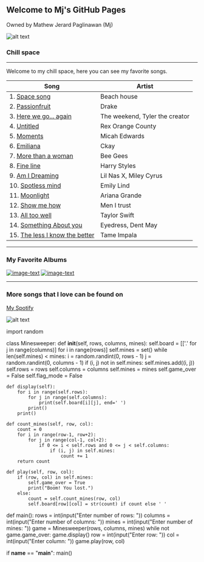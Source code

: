 ## Welcome to Mj's GitHub Pages
Owned by Mathew Jerard Paglinawan (Mj)

![alt text](https://media.giphy.com/media/YwRhMm0TONQdYGeMTS/giphy.gif) 

### Chill space
---------------------------------------

Welcome to my chill space, here you can see my favorite songs.

| Song | Artist |
| ----------- | ----------- |
|1. [Space song](https://open.spotify.com/track/7H0ya83CMmgFcOhw0UB6ow?si=400831fcf2c24d6e) | Beach house|
|2. [Passionfruit](https://open.spotify.com/track/5mCPDVBb16L4XQwDdbRUpz?si=3068eef69ed349d2) | Drake |
|3. [Here we go... again](https://open.spotify.com/track/1NhjYYcYTRywc0di98xHxf?si=82580b8923d74ecd) | The weekend, Tyler the creator |
|4. [Untitled](https://open.spotify.com/track/3PbV3ocgAp3Xn0omGFC0cG?si=5aedea95d2e345b3) | Rex Orange County |
|5. [Moments](https://open.spotify.com/track/1g6aK9HzKkbbQ2RpqtUyvL?si=cbebd6b07a05492d) | Micah Edwards |
|6. [Emiliana](https://open.spotify.com/track/0vNY7uNEG8El6doRdP21D5?si=947c6ca6ef91458b) | Ckay |
|7. [More than a woman](https://open.spotify.com/track/2cX2coZS1PYBfPs8wgbdWE?si=95d2c722c44d400b) | Bee Gees|
|8. [Fine line](https://open.spotify.com/track/6VzcQuzTNTMFnJ6rBSaLH9?si=784bdaf3b1594f36) | Harry Styles|
|9. [Am I Dreaming](https://open.spotify.com/track/6isTQfKXhNO3EyJd9mSxx8?si=3eea2a6860894210) | Lil Nas X, Miley Cyrus|
|10. [Spotless mind](https://open.spotify.com/track/40oLHUxXfd6mWRZcXzfV1U?si=b190a3d48dd0408a) | Emily Lind|
|11. [Moonlight](https://open.spotify.com/track/5A7CwBNDUhvLWuSU5oJEh3?si=52874810452f4b81) | Ariana Grande|
|12. [Show me how](https://open.spotify.com/track/6A46jG17UumVQLqodsFxuV?si=98db8ee7649d4972) | Men I trust|
|13. [All too well](https://open.spotify.com/track/5enxwA8aAbwZbf5qCHORXi?si=91014ff4c7364df5) | Taylor Swift|
|14. [Something About you](https://open.spotify.com/track/6RiiSy9GzSwiyDEJDiMuKe?si=0214ccaeeeda4858) | Eyedress, Dent May|
|15. [The less I know the better](https://open.spotify.com/track/6K4t31amVTZDgR3sKmwUJJ?si=41f673f398b74d39) |Tame Impala|

---------------------------------------

### My Favorite Albums

[![image-text](https://upload.wikimedia.org/wikipedia/en/b/b1/Harry_Styles_-_Fine_Line.png)](https://open.spotify.com/album/7xV2TzoaVc0ycW7fwBwAml?si=cW9l4AEeQZaQnT_0S0bGgA)   [![image-text](https://upload.wikimedia.org/wikipedia/en/b/bf/Lil_Nas_X_-_Montero.png)](https://open.spotify.com/album/6pOiDiuDQqrmo5DbG0ZubR?si=gxa2VVQ5RfSAM2jex3gkqw) 

---------------------------------------

### More songs that I love can be found on

[My Spotify](https://open.spotify.com/user/s10lzz7ryaefmrh2oqy7brn3g?si=2b30245b40b64c4f)

![alt text](https://media.giphy.com/media/TjLUXM7BA6JtZqB9A4/giphy.gif) 

import random

class Minesweeper:
    def __init__(self, rows, columns, mines):
        self.board = [['.' for j in range(columns)] for i in range(rows)]
        self.mines = set()
        while len(self.mines) < mines:
            i = random.randint(0, rows - 1)
            j = random.randint(0, columns - 1)
            if (i, j) not in self.mines:
                self.mines.add((i, j))
        self.rows = rows
        self.columns = columns
        self.mines = mines
        self.game_over = False
        self.flag_mode = False
    
    def display(self):
        for i in range(self.rows):
            for j in range(self.columns):
                print(self.board[i][j], end=' ')
            print()
        print()
    
    def count_mines(self, row, col):
        count = 0
        for i in range(row-1, row+2):
            for j in range(col-1, col+2):
                if 0 <= i < self.rows and 0 <= j < self.columns:
                    if (i, j) in self.mines:
                        count += 1
        return count
    
    def play(self, row, col):
        if (row, col) in self.mines:
            self.game_over = True
            print("Boom! You lost.")
        else:
            count = self.count_mines(row, col)
            self.board[row][col] = str(count) if count else ' '

def main():
    rows = int(input("Enter number of rows: "))
    columns = int(input("Enter number of columns: "))
    mines = int(input("Enter number of mines: "))
    game = Minesweeper(rows, columns, mines)
    while not game.game_over:
        game.display()
        row = int(input("Enter row: "))
        col = int(input("Enter column: "))
        game.play(row, col)

if __name__ == "__main__":
    main()

